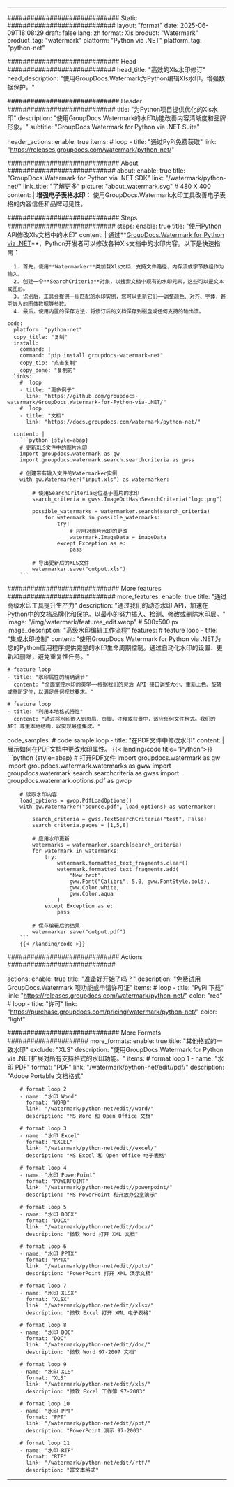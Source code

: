 
---
############################# Static ############################
layout: "format"
date:  2025-06-09T18:08:29
draft: false
lang: zh
format: Xls
product: "Watermark"
product_tag: "watermark"
platform: "Python via .NET"
platform_tag: "python-net"

############################# Head ############################
head_title: "高效的Xls水印修订"
head_description: "使用GroupDocs.Watermark为Python编辑Xls水印，增强数据保护。"

############################# Header ############################
title: "为Python项目提供优化的Xls水印" 
description: "使用GroupDocs.Watermark的水印功能改善内容清晰度和品牌形象。"
subtitle: "GroupDocs.Watermark for Python via .NET Suite" 

header_actions:
  enable: true
  items:
    #  loop
    - title: "通过PyPi免费获取"
      link: "https://releases.groupdocs.com/watermark/python-net/"
      
############################# About ############################
about:
    enable: true
    title: "GroupDocs.Watermark for Python via .NET SDK"
    link: "/watermark/python-net/"
    link_title: "了解更多"
    picture: "about_watermark.svg" # 480 X 400
    content: |
       **增强电子表格水印：** 使用GroupDocs.Watermark水印工具改善电子表格的内容信任和品牌可见性。

############################# Steps ############################
steps:
    enable: true
    title: "使用Python API修改Xls文档中的水印"
    content: |
      通过**[GroupDocs.Watermark for Python via .NET](https://products.groupdocs.com/watermark/python-net/)**，Python开发者可以修改各种Xls文档中的水印内容。以下是快速指南：
      
      1. 首先，使用**Watermarker**类加载Xls文档，支持文件路径、内存流或字节数组作为输入。
      2. 创建一个**SearchCriteria**对象，以搜索文档中现有的水印元素，这些可以是文本或图形。
      3. 识别后，工具会提供一组匹配的水印实例，您可以更新它们——调整颜色、对齐、字体，甚至嵌入的图像数据等参数。
      4. 最后，使用内置的保存方法，将修订后的文档保存到磁盘或任何支持的输出流。
   
    code:
      platform: "python-net"
      copy_title: "复制"
      install:
        command: |
        command: "pip install groupdocs-watermark-net"
        copy_tip: "点击复制"
        copy_done: "复制的"
      links:
        #  loop
        - title: "更多例子"
          link: "https://github.com/groupdocs-watermark/GroupDocs.Watermark-for-Python-via-.NET/"
        #  loop
        - title: "文档"
          link: "https://docs.groupdocs.com/watermark/python-net/"
          
      content: |
        ```python {style=abap}
        # 更新XLS文件中的图片水印
        import groupdocs.watermark as gw
        import groupdocs.watermark.search.searchcriteria as gwss

        # 创建带有输入文件的Watermarker实例
        with gw.Watermarker("input.xls") as watermarker:

            # 使用SearchCriteria定位基于图片的水印
            search_criteria = gwss.ImageDctHashSearchCriteria("logo.png")

            possible_watermarks = watermarker.search(search_criteria)
                for watermark in possible_watermarks:
                    try:
                        # 应用对图片水印的更改
                        watermark.ImageData = imageData
                    except Exception as e:
                        pass

            # 导出更新后的XLS文件
            watermarker.save("output.xls")
        ```     

############################# More features ############################
more_features:
  enable: true
  title: "通过高级水印工具提升生产力"
  description: "通过我们的动态水印 API，加速在Python中的文档品牌化和保护。以最小的努力插入、检测、修改或删除水印层。"
  image: "/img/watermark/features_edit.webp" # 500x500 px
  image_description: "高级水印编辑工作流程"
  features:
    # feature loop
    - title: "集成水印控制"
      content: "使用GroupDocs.Watermark for Python via .NET为您的Python应用程序提供完整的水印生命周期控制。通过自动化水印的设置、更新和删除，避免重复性任务。"

    # feature loop
    - title: "水印属性的精确调节"
      content: "全面掌控水印的美学——根据我们的灵活 API 接口调整大小、重新上色、旋转或重新定位，以满足任何视觉要求。"

    # feature loop
    - title: "利用本地格式特性"
      content: "通过将水印嵌入到页眉、页脚、注释或背景中，适应任何文件格式。我们的 API 尊重本地结构，以实现最佳集成。"
      
  code_samples:
    # code sample loop
    - title: "在PDF文件中修改水印"
      content: |
        展示如何在PDF文档中更改水印属性。
        {{< landing/code title="Python">}}
        ```python {style=abap}
        # 打开PDF文件
        import groupdocs.watermark as gw
        import groupdocs.watermark.watermarks as gww
        import groupdocs.watermark.search.searchcriteria as gwss
        import groupdocs.watermark.options.pdf as gwop

        # 读取水印内容
        load_options = gwop.PdfLoadOptions()
        with gw.Watermarker("source.pdf", load_options) as watermarker:

            search_criteria = gwss.TextSearchCriteria("test", False)
            search_criteria.pages = [1,5,8]

            # 应用水印更新
            watermarks = watermarker.search(search_criteria)
            for watermark in watermarks:
                try:
                    watermark.formatted_text_fragments.clear()
                    watermark.formatted_text_fragments.add(
                        "New text", 
                        gww.Font("Calibri", 5.0, gww.FontStyle.bold), 
                        gww.Color.white, 
                        gww.Color.aqua
                    )
                except Exception as e:
                    pass
        
            # 保存编辑后的结果
            watermarker.save("output.pdf")
        ```
        {{< /landing/code >}}


############################# Actions ############################

actions:
  enable: true
  title: "准备好开始了吗？"
  description: "免费试用 GroupDocs.Watermark 项功能或申请许可证"
  items:
    #  loop
    - title: "PyPi 下载"
      link: "https://releases.groupdocs.com/watermark/python-net/"
      color: "red"
        #  loop
    - title: "许可"
      link: "https://purchase.groupdocs.com/pricing/watermark/python-net/"
      color: "light"


############################# More Formats #####################
more_formats:
    enable: true
    title: "其他格式的一致水印"
    exclude: "XLS"
    description: "使用GroupDocs.Watermark for Python via .NET扩展对所有支持格式的水印功能。"
    items: 
        # format loop 1
        - name: "水印 PDF"
          format: "PDF"
          link: "/watermark/python-net/edit//pdf/"
          description: "Adobe Portable 文档格式"

        # format loop 2
        - name: "水印 Word"
          format: "WORD"
          link: "/watermark/python-net/edit//word/"
          description: "MS Word 和 Open Office 文档"
          
        # format loop 3
        - name: "水印 Excel"
          format: "EXCEL"
          link: "/watermark/python-net/edit//excel/"
          description: "MS Excel 和 Open Office 电子表格"

        # format loop 4
        - name: "水印 PowerPoint"
          format: "POWERPOINT"
          link: "/watermark/python-net/edit//powerpoint/"
          description: "MS PowerPoint 和开放办公室演示"

        # format loop 5
        - name: "水印 DOCX"
          format: "DOCX"
          link: "/watermark/python-net/edit//docx/"
          description: "微软 Word 打开 XML 文档"
          
        # format loop 6
        - name: "水印 PPTX"
          format: "PPTX"
          link: "/watermark/python-net/edit//pptx/"
          description: "PowerPoint 打开 XML 演示文稿"
          
        # format loop 7
        - name: "水印 XLSX"
          format: "XLSX"
          link: "/watermark/python-net/edit//xlsx/"
          description: "微软 Excel 打开 XML 电子表格"

        # format loop 8
        - name: "水印 DOC"
          format: "DOC"
          link: "/watermark/python-net/edit//doc/"
          description: "微软 Word 97-2007 文档"

        # format loop 9
        - name: "水印 XLS"
          format: "XLS"
          link: "/watermark/python-net/edit//xls/"
          description: "微软 Excel 工作簿 97-2003"

        # format loop 10
        - name: "水印 PPT"
          format: "PPT"
          link: "/watermark/python-net/edit//ppt/"
          description: "PowerPoint 演示 97-2003"

        # format loop 11
        - name: "水印 RTF"
          format: "RTF"
          link: "/watermark/python-net/edit//rtf/"
          description: "富文本格式"

---